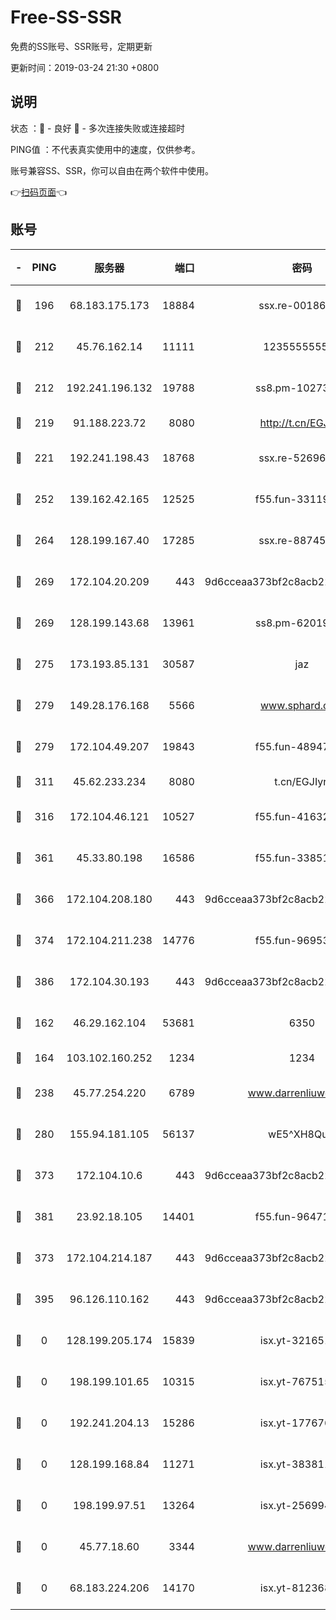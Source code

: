 # Free-SS-SSR

免费的SS账号、SSR账号，定期更新

更新时间：2019-03-24 21:30 +0800

## 说明

状态     ：🙂 - 良好 🙁 - 多次连接失败或连接超时

PING值   ：不代表真实使用中的速度，仅供参考。

账号兼容SS、SSR，你可以自由在两个软件中使用。

👉[扫码页面](https://liesauer.github.io/Free-SS-SSR/)👈

## 账号

|-|PING|服务器|端口|密码|加密方式|区域|
|:----:|:----:|:-----:|-----:|:----:|:----:|:----:|
|🙂|196|68.183.175.173|18884|ssx.re-00186706|aes-256-cfb|US|
|🙂|212|45.76.162.14|11111|123555555555|aes-256-cfb|SG|
|🙂|212|192.241.196.132|19788|ss8.pm-10273519|aes-256-cfb|US|
|🙂|219|91.188.223.72|8080|http://t.cn/EGJIyrl|rc4-md5|RU|
|🙂|221|192.241.198.43|18768|ssx.re-52696687|aes-256-cfb|US|
|🙂|252|139.162.42.165|12525|f55.fun-33119577|aes-256-cfb|SG|
|🙂|264|128.199.167.40|17285|ssx.re-88745830|aes-256-cfb|SG|
|🙂|269|172.104.20.209|443|9d6cceaa373bf2c8acb22e60b6a58be6|aes-256-cfb|US|
|🙂|269|128.199.143.68|13961|ss8.pm-62019170|aes-256-cfb|SG|
|🙂|275|173.193.85.131|30587|jaz|aes-256-cfb|US|
|🙂|279|149.28.176.168|5566|www.sphard.com|aes-256-cfb|AU|
|🙂|279|172.104.49.207|19843|f55.fun-48947292|aes-256-cfb|SG|
|🙂|311|45.62.233.234|8080|t.cn/EGJIyrl|rc4-md5|CA|
|🙂|316|172.104.46.121|10527|f55.fun-41632865|aes-256-cfb|SG|
|🙂|361|45.33.80.198|16586|f55.fun-33851911|aes-256-cfb|US|
|🙂|366|172.104.208.180|443|9d6cceaa373bf2c8acb22e60b6a58be6|aes-256-cfb|US|
|🙂|374|172.104.211.238|14776|f55.fun-96953880|aes-256-cfb|US|
|🙂|386|172.104.30.193|443|9d6cceaa373bf2c8acb22e60b6a58be6|aes-256-cfb|US|
|🙂|162|46.29.162.104|53681|6350|aes-128-ctr|RU|
|🙂|164|103.102.160.252|1234|1234|rc4-md5|JP|
|🙂|238|45.77.254.220|6789|www.darrenliuwei.com|aes-256-cfb|SG|
|🙂|280|155.94.181.105|56137|wE5^XH8Quw|aes-256-cfb|US|
|🙂|373|172.104.10.6|443|9d6cceaa373bf2c8acb22e60b6a58be6|aes-256-cfb|US|
|🙂|381|23.92.18.105|14401|f55.fun-96471682|aes-256-cfb|US|
|🙁|373|172.104.214.187|443|9d6cceaa373bf2c8acb22e60b6a58be6|aes-256-cfb|US|
|🙁|395|96.126.110.162|443|9d6cceaa373bf2c8acb22e60b6a58be6|aes-256-cfb|US|
|🙁|0|128.199.205.174|15839|isx.yt-32165191|aes-256-cfb|SG|
|🙁|0|198.199.101.65|10315|isx.yt-76751530|aes-256-cfb|US|
|🙁|0|192.241.204.13|15286|isx.yt-17767634|aes-256-cfb|US|
|🙁|0|128.199.168.84|11271|isx.yt-38381182|aes-256-cfb|SG|
|🙁|0|198.199.97.51|13264|isx.yt-25699441|aes-256-cfb|US|
|🙁|0|45.77.18.60|3344|www.darrenliuwei.com|aes-256-cfb|JP|
|🙁|0|68.183.224.206|14170|isx.yt-81236844|aes-256-cfb|SG|
